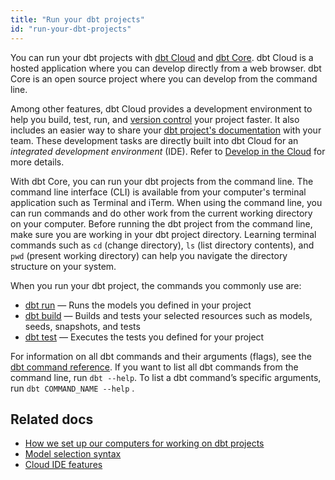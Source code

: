 ```yaml
---
title: "Run your dbt projects"
id: "run-your-dbt-projects"
---
```

You can run your dbt projects with [dbt Cloud](/docs/develop/dbt-cloud-features) and [dbt Core](https://github.com/dbt-labs/dbt-core). dbt Cloud is a hosted application where you can develop directly from a web browser. dbt Core is an open source project where you can develop from the command line.

Among other features, dbt Cloud provides a development environment to help you build, test, run, and [version control](/docs/collaborate/git-version-control) your project faster. It also includes an easier way to share your [dbt project's documentation](/docs/collaborate/build-and-view-your-docs) with your team. These development tasks are directly built into dbt Cloud for an _integrated development environment_ (IDE). Refer to [Develop in the Cloud](/docs/develop/develop-in-the-cloud) for more details.

With dbt Core, you can run your dbt projects from the command line. The command line interface (CLI) is available from your computer's terminal application such as Terminal and iTerm. When using the command line, you can run commands and do other work from the current working directory on your computer. Before running the dbt project from the command line, make sure you are working in your dbt project directory. Learning terminal commands such as `cd` (change directory), `ls` (list directory contents), and `pwd` (present working directory) can help you navigate the directory structure on your system.

When you run your dbt project, the commands you commonly use are:

- [dbt run](/reference/commands/run) &mdash; Runs the models you defined in your project
- [dbt build](/reference/commands/build) &mdash; Builds and tests your selected resources such as models, seeds, snapshots, and tests
- [dbt test](/reference/commands/test) &mdash; Executes the tests you defined for your project

For information on all dbt commands and their arguments (flags), see the [dbt command reference](/reference/dbt-commands). If you want to list all dbt commands from the command line, run `dbt --help`. To list a dbt command’s specific arguments, run `dbt COMMAND_NAME --help` .

## Related docs

- [How we set up our computers for working on dbt projects](https://discourse.getdbt.com/t/how-we-set-up-our-computers-for-working-on-dbt-projects/243)
- [Model selection syntax](/reference/node-selection/syntax)
- [Cloud IDE features](/docs/develop/dbt-cloud-features#ide-features)

